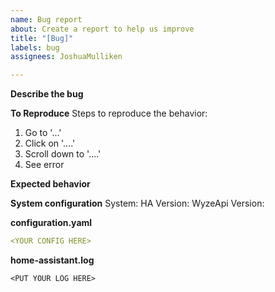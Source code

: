 ```yaml
---
name: Bug report
about: Create a report to help us improve
title: "[Bug]"
labels: bug
assignees: JoshuaMulliken

---
```


**Describe the bug**
<!-- A clear and concise description of what the bug is. -->

**To Reproduce**
Steps to reproduce the behavior:
1. Go to '...'
2. Click on '....'
3. Scroll down to '....'
4. See error

**Expected behavior**
<!-- A clear and concise description of what you expected to happen. -->

**System configuration**
System: <!-- Docker, HASS.IO, Bare Metal -->
HA Version: <!-- v0.103.0 -->
WyzeApi Version: <!-- v0.4.0 --> 

**configuration.yaml**
<!-- The config you are using to enable wyzeapi -->
```yaml
<YOUR CONFIG HERE>
```

**home-assistant.log**
<!--
Ensure that your logger is set up by adding this to your configuration.yaml
logger:
  default: warning
  logs:
    custom_components.wyzeapi: debug

For additional information see the readme: https://github.com/JoshuaMulliken/ha-wyzeapi#reporting-an-issue
-->
```
<PUT YOUR LOG HERE>
```
